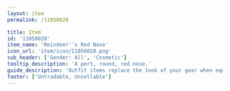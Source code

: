 ```yaml
---
layout: item
permalink: /11050020

title: Item
id: '11050020'
item_name: 'Reindeer''s Red Nose'
icon_url: 'item/icon/11050020.png'
sub_header: ['Gender: All', 'Cosmetic']
tooltip_description: 'A pert, round, red nose.'
guide_description: 'Outfit items replace the look of your gear when equipped.'
footer: ['Untradable, Unsellable']
---
```

